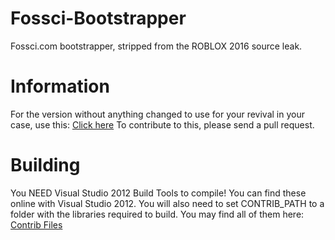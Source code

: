 # Fossci-Bootstrapper
 Fossci.com bootstrapper, stripped from the ROBLOX 2016 source leak.

# Information
For the version without anything changed to use for your revival in your case, use this: [Click here](https://github.com/Aeplexi/Fossci-Bootstrapper/commit/2ab1c16f7cd97bd5c1a81c585a201c4656eca9d9)
To contribute to this, please send a pull request.

# Building
You NEED Visual Studio 2012 Build Tools to compile!
You can find these online with Visual Studio 2012.
You will also need to set CONTRIB_PATH to a folder with the libraries required to build. You may find all of them here: [Contrib Files](https://archive.roblonium.com/Client/Contrib2.7z)
